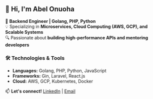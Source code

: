 ## 👋 Hi, I'm Abel Onuoha
🚀 **Backend Engineer | Golang, PHP, Python**  
💡 Specializing in **Microservices, Cloud Computing (AWS, GCP), and Scalable Systems**  
🔍 Passionate about **building high-performance APIs and mentoring developers**  

### 🛠 Technologies & Tools  
- **Languages:** Golang, PHP, Python, JavaScript  
- **Frameworks:** Gin, Laravel, React.js  
- **Cloud:** AWS, GCP, Kubernetes, Docker  

📫 **Let's connect!** [LinkedIn](https://www.linkedin.com/in/abeloha/) | [Email](mailto:abonuoha@gmail.com)
